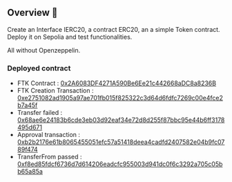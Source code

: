 ## Overview 📝

Create an Interface IERC20, a contract ERC20, an a simple Token contract.
Deploy it on Sepolia and test functionalities.

All without Openzeppelin.

### Deployed contract

- FTK Contract : [0x2A6083DF4271A590Be6Ee21c442668aDC8a8236B](https://sepolia.etherscan.io/address/0x2a6083df4271a590be6ee21c442668adc8a8236b)
- FTK Creation Transaction : [0xe2751082ad1905a97ae701fb015f825322c3d64d6fdfc7269c00e4fce2b7a45f](https://sepolia.etherscan.io/tx/0xe2751082ad1905a97ae701fb015f825322c3d64d6fdfc7269c00e4fce2b7a45f)
- Transfer failed : [0x68ae6e24183b6cde3eb03d92eaf34e72d8d255f87bbc95e44b6ff3178495d671](https://sepolia.etherscan.io/tx/0x68ae6e24183b6cde3eb03d92eaf34e72d8d255f87bbc95e44b6ff3178495d671)
- Approval transaction : [0xb2b2176e61b8065455051efc57a51418deea4cadfd2407582e04b9fc0789f474](https://sepolia.etherscan.io/tx/0xb2b2176e61b8065455051efc57a51418deea4cadfd2407582e04b9fc0789f474)
- TransferFrom passed : [0xf8ed85fdcf6736d7d614206eadcfc955003d941dc0f6c3292a705c05bb65a85a](https://sepolia.etherscan.io/tx/0xf8ed85fdcf6736d7d614206eadcfc955003d941dc0f6c3292a705c05bb65a85a)
